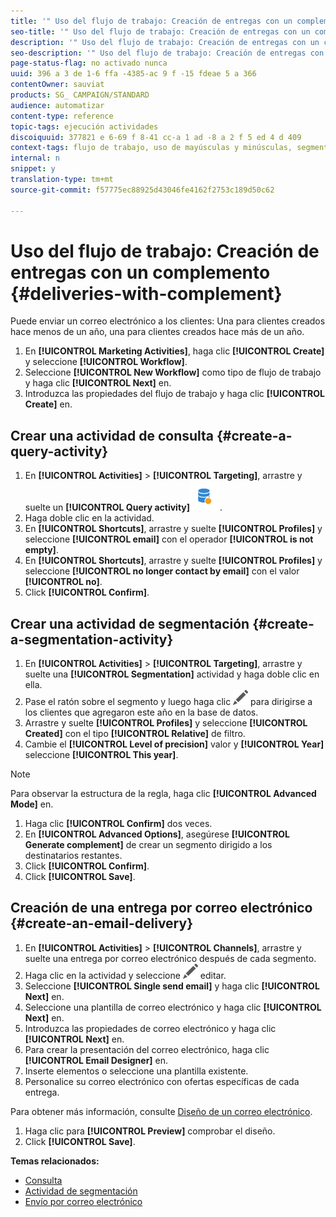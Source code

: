```yaml
---
title: '" Uso del flujo de trabajo: Creación de entregas con un complemento "'
seo-title: '" Uso del flujo de trabajo: Creación de entregas con un complemento "'
description: '" Uso del flujo de trabajo: Creación de entregas con un complemento "'
seo-description: '" Uso del flujo de trabajo: Creación de entregas con un complemento "'
page-status-flag: no activado nunca
uuid: 396 a 3 de 1-6 ffa -4385-ac 9 f -15 fdeae 5 a 366
contentOwner: sauviat
products: SG_ CAMPAIGN/STANDARD
audience: automatizar
content-type: reference
topic-tags: ejecución actividades
discoiquuid: 377821 e 6-69 f 8-41 cc-a 1 ad -8 a 2 f 5 ed 4 d 409
context-tags: flujo de trabajo, uso de mayúsculas y minúsculas, segmentación
internal: n
snippet: y
translation-type: tm+mt
source-git-commit: f57775ec88925d43046fe4162f2753c189d50c62

---
```



# Uso del flujo de trabajo: Creación de entregas con un complemento {#deliveries-with-complement}

Puede enviar un correo electrónico a los clientes: Una para clientes creados hace menos de un año, una para clientes creados hace más de un año.

1. En **[!UICONTROL Marketing Activities]**, haga clic **[!UICONTROL Create]** y seleccione **[!UICONTROL Workflow]**.
1. Seleccione **[!UICONTROL New Workflow]** como tipo de flujo de trabajo y haga clic **[!UICONTROL Next]** en.
1. Introduzca las propiedades del flujo de trabajo y haga clic **[!UICONTROL Create]** en.

## Crear una actividad de consulta {#create-a-query-activity}

1. En **[!UICONTROL Activities]** &gt; **[!UICONTROL Targeting]**, arrastre y suelte un **[!UICONTROL Query activity]**![](assets/query.png).
1. Haga doble clic en la actividad.
1. En **[!UICONTROL Shortcuts]**, arrastre y suelte **[!UICONTROL Profiles]** y seleccione **[!UICONTROL email]** con el operador **[!UICONTROL is not empty]**.
1. En **[!UICONTROL Shortcuts]**, arrastre y suelte **[!UICONTROL Profiles]** y seleccione **[!UICONTROL no longer contact by email]** con el valor **[!UICONTROL no]**.
1. Click **[!UICONTROL Confirm]**.

## Crear una actividad de segmentación {#create-a-segmentation-activity}

1. En **[!UICONTROL Activities]** &gt; **[!UICONTROL Targeting]**, arrastre y suelte una **[!UICONTROL Segmentation]** actividad y haga doble clic en ella.
1. Pase el ratón sobre el segmento y luego haga clic ![](assets/edit_darkgrey-24px.png) para dirigirse a los clientes que agregaron este año en la base de datos.
1. Arrastre y suelte **[!UICONTROL Profiles]** y seleccione **[!UICONTROL Created]** con el tipo **[!UICONTROL Relative]** de filtro.
1. Cambie el **[!UICONTROL Level of precision]** valor y **[!UICONTROL Year]** seleccione **[!UICONTROL This year]**.

>[!NOTE]
>
>Para observar la estructura de la regla, haga clic **[!UICONTROL Advanced Mode]** en.

1. Haga clic **[!UICONTROL Confirm]** dos veces.
1. En **[!UICONTROL Advanced Options]**, asegúrese **[!UICONTROL Generate complement]** de crear un segmento dirigido a los destinatarios restantes.
1. Click **[!UICONTROL Confirm]**.
1. Click **[!UICONTROL Save]**.

## Creación de una entrega por correo electrónico {#create-an-email-delivery}

1. En **[!UICONTROL Activities]** &gt; **[!UICONTROL Channels]**, arrastre y suelte una entrega por correo electrónico después de cada segmento.
1. Haga clic en la actividad y seleccione ![](assets/edit_darkgrey-24px.png) editar.
1. Seleccione **[!UICONTROL Single send email]** y haga clic **[!UICONTROL Next]** en.
1. Seleccione una plantilla de correo electrónico y haga clic **[!UICONTROL Next]** en.
1. Introduzca las propiedades de correo electrónico y haga clic **[!UICONTROL Next]** en.
1. Para crear la presentación del correo electrónico, haga clic **[!UICONTROL Email Designer]** en.
1. Inserte elementos o seleccione una plantilla existente.
1. Personalice su correo electrónico con ofertas específicas de cada entrega.

Para obtener más información, consulte [Diseño de un correo electrónico](../../designing/using/about-email-content-design.md#designing-an-email-content-from-scratch).

1. Haga clic para **[!UICONTROL Preview]** comprobar el diseño.
1. Click **[!UICONTROL Save]**.

**Temas relacionados:**

* [Consulta](../../automating/using/query.md)
* [Actividad de segmentación](../../automating/using/segmentation.md)
* [Envío por correo electrónico](../../automating/using/email-delivery.md)
